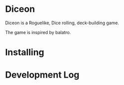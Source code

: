 # Diceon

Diceon is a Roguelike, Dice rolling, deck-building game.

The game is inspired by balatro.

# Installing


# Development Log
